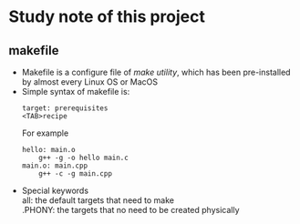 # Study note of this project   

## makefile  
- Makefile is a configure file of *make utility*, which has been pre-installed by almost every Linux OS or MacOS
- Simple syntax of makefile is:   
    ~~~~
    target: prerequisites      
    <TAB>recipe
    ~~~~
    For example
    ~~~~
    hello: main.o
        g++ -g -o hello main.c
    main.o: main.cpp
        g++ -c -g main.cpp
- Special keywords     
all: the default targets that need to make   
.PHONY: the targets that no need to be created physically

